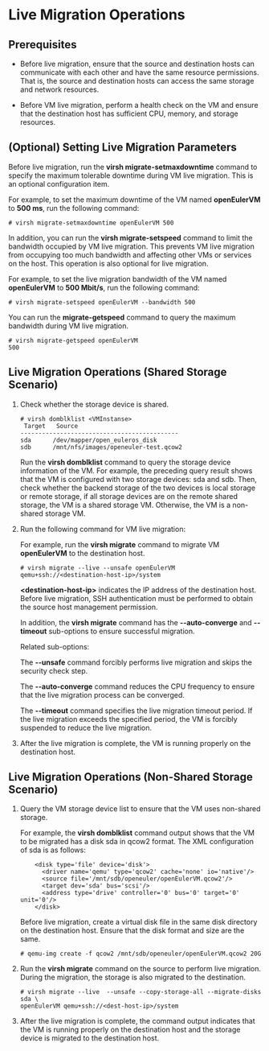 # Live Migration Operations<a name="EN-US_TOPIC_0185970583"></a>

## Prerequisites<a name="section1415214341684"></a>

-   Before live migration, ensure that the source and destination hosts can communicate with each other and have the same resource permissions. That is, the source and destination hosts can access the same storage and network resources.

-   Before VM live migration, perform a health check on the VM and ensure that the destination host has sufficient CPU, memory, and storage resources.

## \(Optional\) Setting Live Migration Parameters<a name="section8902796482"></a>

Before live migration, run the  **virsh migrate-setmaxdowntime**  command to specify the maximum tolerable downtime during VM live migration. This is an optional configuration item.

For example, to set the maximum downtime of the VM named  **openEulerVM**  to  **500 ms**, run the following command:

```
# virsh migrate-setmaxdowntime openEulerVM 500
```

In addition, you can run the  **virsh migrate-setspeed**  command to limit the bandwidth occupied by VM live migration. This prevents VM live migration from occupying too much bandwidth and affecting other VMs or services on the host. This operation is also optional for live migration.

For example, to set the live migration bandwidth of the VM named  **openEulerVM**  to  **500 Mbit/s**, run the following command:

```
# virsh migrate-setspeed openEulerVM --bandwidth 500
```

You can run the  **migrate-getspeed**  command to query the maximum bandwidth during VM live migration.

```
# virsh migrate-getspeed openEulerVM
500
```

## Live Migration Operations \(Shared Storage Scenario\)<a name="section13981158396"></a>

1.  Check whether the storage device is shared.

    ```
    # virsh domblklist <VMInstanse>
     Target   Source
    --------------------------------------------
    sda      /dev/mapper/open_euleros_disk
    sdb      /mnt/nfs/images/openeuler-test.qcow2
    ```

    Run the  **virsh domblklist**  command to query the storage device information of the VM. For example, the preceding query result shows that the VM is configured with two storage devices: sda and sdb. Then, check whether the backend storage of the two devices is local storage or remote storage, if all storage devices are on the remote shared storage, the VM is a shared storage VM. Otherwise, the VM is a non-shared storage VM.

2.  Run the following command for VM live migration:

    For example, run the  **virsh migrate**  command to migrate VM  **openEulerVM**  to the destination host.

    ```
    # virsh migrate --live --unsafe openEulerVM qemu+ssh://<destination-host-ip>/system
    ```

    **<destination-host-ip\>**  indicates the IP address of the destination host. Before live migration, SSH authentication must be performed to obtain the source host management permission.

    In addition, the  **virsh migrate**  command has the  **--auto-converge**  and  **--timeout**  sub-options to ensure successful migration.

    Related sub-options:

    The  **--unsafe**  command forcibly performs live migration and skips the security check step.

    The  **--auto-converge**  command reduces the CPU frequency to ensure that the live migration process can be converged.

    The  **--timeout**  command specifies the live migration timeout period. If the live migration exceeds the specified period, the VM is forcibly suspended to reduce the live migration.

3.  After the live migration is complete, the VM is running properly on the destination host.

## Live Migration Operations \(Non-Shared Storage Scenario\)<a name="section292214021717"></a>

1.  Query the VM storage device list to ensure that the VM uses non-shared storage.

    For example, the  **virsh domblklist**  command output shows that the VM to be migrated has a disk sda in qcow2 format. The XML configuration of sda is as follows:

    ```
        <disk type='file' device='disk'>
          <driver name='qemu' type='qcow2' cache='none' io='native'/>
          <source file='/mnt/sdb/openeuler/openEulerVM.qcow2'/>
          <target dev='sda' bus='scsi'/>
          <address type='drive' controller='0' bus='0' target='0' unit='0'/>
        </disk>
    ```

    Before live migration, create a virtual disk file in the same disk directory on the destination host. Ensure that the disk format and size are the same.

    ```
    # qemu-img create -f qcow2 /mnt/sdb/openeuler/openEulerVM.qcow2 20G
    ```

2.  Run the  **virsh migrate**  command on the source to perform live migration. During the migration, the storage is also migrated to the destination.

    ```
    # virsh migrate --live  --unsafe --copy-storage-all --migrate-disks sda \
    openEulerVM qemu+ssh://<dest-host-ip>/system
    ```

3.  After the live migration is complete, the command output indicates that the VM is running properly on the destination host and the storage device is migrated to the destination host.


